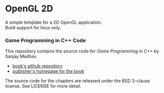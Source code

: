 # OpenGL 2D 

A simple template for a 2D OpenGL application.   
Build support for linux only.

### Game Programming in C++ Code

This repository contains the source code for *Game Programming in C++* by 
Sanjay Madhav.

  - [book's github repository]
  - [publisher's homepage for the book]

The source code for the chapters are released under the BSD 3-clause
license. See LICENSE for more detail. 

<!-- references -->
[book's github repository]: https://github.com/gameprogcpp/code
[publisher's homepage for the book]: https://www.pearson.com/us/higher-education/program/Madhav-Game-Programming-in-C-Creating-3-D-Games/PGM1102283.html
